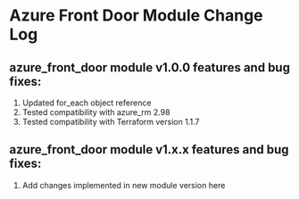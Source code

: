 # Azure Front Door Module Change Log

## azure_front_door module v1.0.0 features and bug fixes:

1. Updated for_each object reference
2. Tested compatibility with azure_rm 2.98
3. Tested compatibility with Terraform version 1.1.7

## azure_front_door module v1.x.x features and bug fixes:

1. Add changes implemented in new module version here
